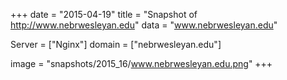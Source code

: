 
+++
date = "2015-04-19"
title = "Snapshot of http://www.nebrwesleyan.edu"
data = "www.nebrwesleyan.edu"

Server = ["Nginx"]
domain = ["nebrwesleyan.edu"]

  image = "snapshots/2015_16/www.nebrwesleyan.edu.png"
+++
#
